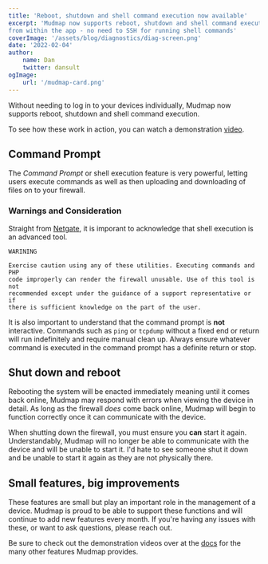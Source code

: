 ```yaml
---
title: 'Reboot, shutdown and shell command execution now available'
excerpt: 'Mudmap now supports reboot, shutdown and shell command execution 
from within the app - no need to SSH for running shell commands'
coverImage: '/assets/blog/diagnostics/diag-screen.png'
date: '2022-02-04'
author:
    name: Dan
    twitter: dansult
ogImage:
    url: '/mudmap-card.png'
---
```


Without needing to log in to your devices individually, Mudmap now 
supports reboot, shutdown and shell command execution.

To see how these work in action, you can watch a demonstration [video].

## Command Prompt

The *Command Prompt* or shell execution feature is very powerful, letting 
users execute commands as well as then uploading and downloading of files 
on to your firewall.

### Warnings and Consideration

Straight from [Netgate], it is imporant to acknowledge that shell execution 
is an advanced tool.
```shell
WARINING

Exercise caution using any of these utilities. Executing commands and PHP 
code improperly can render the firewall unusable. Use of this tool is not 
recommended except under the guidance of a support representative or if 
there is sufficient knowledge on the part of the user.
```

It is also important to understand that the command prompt is **not** 
interactive. Commands such as `ping` or `tcpdump` without a fixed end or 
return will run indefinitely and require manual clean up. Always ensure 
whatever command is executed in the command prompt has a definite return or 
stop.

## Shut down and reboot

Rebooting the system will be enacted immediately meaning until it comes 
back online, Mudmap may respond with errors when viewing the device in 
detail. As long as the firewall *does* come back online, Mudmap will begin 
to function correctly once it can communicate with the device.

When shutting down the firewall, you must ensure you **can** start it again.
Understandably, Mudmap will no longer be able to communicate with the device 
and will be unable to start it. I'd hate to see someone shut it down and be 
unable to start it again as they are not physically there.

## Small features, big improvements

These features are small but play an important role in the management of a 
device. Mudmap is proud to be able to support these functions and will 
continue to add new features every month. If you're having any issues with 
these, or want to ask questions, please reach out.

Be sure to check out the demonstration videos over at the [docs] for the 
many other features Mudmap provides.

[video]: https://docs.mudmap.io/videos/demo-diagnostics
[netgate]: https://docs.netgate.com/pfsense/en/latest/diagnostics/command-prompt.html
[docs]: https://docs.mudmap.io
